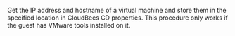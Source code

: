 Get the IP address and hostname of a virtual machine and
            store them in the specified location in CloudBees CD
            properties. This procedure only works if the guest has VMware
            tools installed on it.